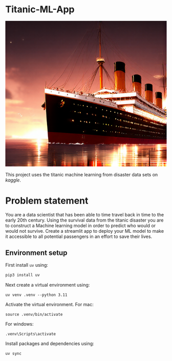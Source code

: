 # Titanic-ML-App
![logo](images/titanic.png)

This project uses the titanic machine learning from disaster data sets on *kaggle*.

# Problem statement
You are a data scientist that has been able to time travel back in time to the early 20th century. Using the survival data from the titanic disaster you are to construct a Machine learning model in order to predict who would or would not survive. Create a streamlit app to deploy your ML model to make it accessible to all potential passengers in an effort to save their lives. 

## Environment setup

First install `uv` using:
```bash
pip3 install uv 
```

Next create a virtual environment using:
```shell 
uv venv .venv --python 3.11
```

Activate the virtual environment.
For mac:
```shell
source .venv/bin/activate
```
For windows:
```shell
.venv\Scripts\activate
```

Install packages and dependencies using:
```shell
uv sync
```

